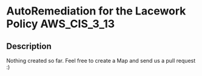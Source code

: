 # AutoRemediation for the Lacework Policy AWS_CIS_3_13

## Description
Nothing created so far. Feel free to create a Map and send us a pull request :)
